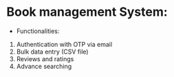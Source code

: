 # Book management System: 
- Functionalities:
1. Authentication with OTP via email
2. Bulk data entry (CSV file)
3. Reviews and ratings
4. Advance searching
